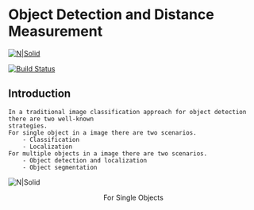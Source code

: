# Object Detection and Distance Measurement

[![N|Solid](http://muizzer07.pythonanywhere.com/media/files/YOLO-m-ram-copy_RQByeS4.jpg)](https://pjreddie.com/darknet/yolo/)

[![Build Status](https://travis-ci.org/joemccann/dillinger.svg?branch=master)](https://travis-ci.org/joemccann/dillinger)

## Introduction
    In a traditional image classification approach for object detection there are two well-known 
    strategies.
    For single object in a image there are two scenarios.
        - Classification
        - Localization
    For multiple objects in a image there are two scenarios.
        - Object detection and localization
        - Object segmentation
![N|Solid](http://muizzer07.pythonanywhere.com/media/files/puppy-1903313__340.jpg?style=centerme)
<p align="center"> 
For Single Objects
</p> 
